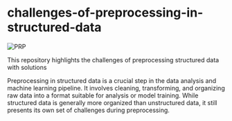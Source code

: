# challenges-of-preprocessing-in-structured-data
![PRP](https://daxg39y63pxwu.cloudfront.net/images/blog/data-preprocessing-techniques-and-steps/image_13091084341635516423259.png)

This repository highlights the challenges of preprocessing structured data with solutions

Preprocessing in structured data is a crucial step in the data analysis and machine learning pipeline. It involves cleaning, transforming, and organizing raw data into a format suitable for analysis or model training. While structured data is generally more organized than unstructured data, it still presents its own set of challenges during preprocessing. 
